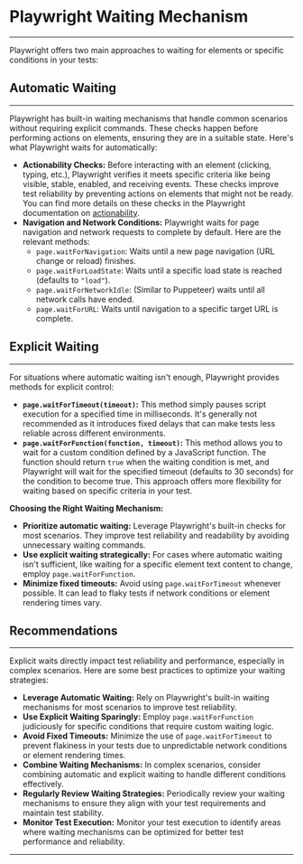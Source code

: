 # Playwright Waiting Mechanism

***

Playwright offers two main approaches to waiting for elements or specific conditions in your tests:

## Automatic Waiting

***

Playwright has built-in waiting mechanisms that handle common scenarios without requiring explicit commands. These
checks happen before performing actions on elements, ensuring they are in a suitable state. Here's what Playwright waits
for automatically:

* **Actionability Checks:** Before interacting with an element (clicking, typing, etc.), Playwright verifies it meets
  specific criteria like being visible, stable, enabled, and receiving events. These checks improve test reliability by
  preventing actions on elements that might not be ready. You can find more details on these checks in the Playwright
  documentation on [actionability](https://playwright.dev/docs/actionability).
* **Navigation and Network Conditions:** Playwright waits for page navigation and network requests to complete by
  default. Here are the relevant methods:
  * `page.waitForNavigation`: Waits until a new page navigation (URL change or reload) finishes.
  * `page.waitForLoadState`: Waits until a specific load state is reached (defaults to `"load"`).
  * `page.waitForNetworkIdle`: (Similar to Puppeteer) waits until all network calls have ended.
  * `page.waitForURL`: Waits until navigation to a specific target URL is complete.

## Explicit Waiting

***

For situations where automatic waiting isn't enough, Playwright provides methods for explicit control:

* **`page.waitForTimeout(timeout)`:** This method simply pauses script execution for a specified time in milliseconds.
  It's generally not recommended as it introduces fixed delays that can make tests less reliable across different
  environments.
* **`page.waitForFunction(function, timeout)`:** This method allows you to wait for a custom condition defined by a
  JavaScript function. The function should return `true` when the waiting condition is met, and Playwright will wait for
  the specified timeout (defaults to 30 seconds) for the condition to become true. This approach offers more flexibility
  for waiting based on specific criteria in your test.

**Choosing the Right Waiting Mechanism:**

* **Prioritize automatic waiting:** Leverage Playwright's built-in checks for most scenarios. They improve test
  reliability and readability by avoiding unnecessary waiting commands.
* **Use explicit waiting strategically:** For cases where automatic waiting isn't sufficient, like waiting for a
  specific element text content to change, employ `page.waitForFunction`.
* **Minimize fixed timeouts:** Avoid using `page.waitForTimeout` whenever possible. It can lead to flaky tests if
  network conditions or element rendering times vary.

## Recommendations

***

Explicit waits directly impact test reliability and performance, especially in complex scenarios. Here are some best
practices to optimize your waiting strategies:

* **Leverage Automatic Waiting:** Rely on Playwright's built-in waiting mechanisms for most scenarios to improve test
  reliability.
* **Use Explicit Waiting Sparingly:** Employ `page.waitForFunction` judiciously for specific conditions that require
  custom waiting logic.
* **Avoid Fixed Timeouts:** Minimize the use of `page.waitForTimeout` to prevent flakiness in your tests due to
  unpredictable network conditions or element rendering times.
* **Combine Waiting Mechanisms:** In complex scenarios, consider combining automatic and explicit waiting to handle
  different conditions effectively.
* **Regularly Review Waiting Strategies:** Periodically review your waiting mechanisms to ensure they align with your
  test requirements and maintain test stability.
* **Monitor Test Execution:** Monitor your test execution to identify areas where waiting mechanisms can be optimized
  for better test performance and reliability.

***
